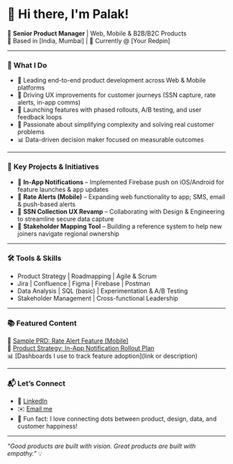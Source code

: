# 👋 Hi there, I'm Palak!

🌟 **Senior Product Manager** | Web, Mobile & B2B/B2C Products  
📍 Based in [India, Mumbai] | 💼 Currently @ [Your Redpin]

---

### 💼 What I Do

- 🔁 Leading end-to-end product development across Web & Mobile platforms  
- 📲 Driving UX improvements for customer journeys (SSN capture, rate alerts, in-app comms)  
- 🚀 Launching features with phased rollouts, A/B testing, and user feedback loops  
- 🔎 Passionate about simplifying complexity and solving real customer problems  
- 📊 Data-driven decision maker focused on measurable outcomes  

---

### 🔨 Key Projects & Initiatives

- 📢 **In-App Notifications** – Implemented Firebase push on iOS/Android for feature launches & app updates  
- 💱 **Rate Alerts (Mobile)** – Expanding web functionality to app; SMS, email & push-based alerts  
- 🔐 **SSN Collection UX Revamp** – Collaborating with Design & Engineering to streamline secure data capture  
- 👥 **Stakeholder Mapping Tool** – Building a reference system to help new joiners navigate regional ownership  

---

### 🛠️ Tools & Skills

- Product Strategy | Roadmapping | Agile & Scrum  
- Jira | Confluence | Figma | Firebase | Postman  
- Data Analysis | SQL (basic) | Experimentation & A/B Testing  
- Stakeholder Management | Cross-functional Leadership  

---

### 📚 Featured Content

📄 [Sample PRD: Rate Alert Feature (Mobile)](link-to-doc-or-pdf)  
🧭 [Product Strategy: In-App Notification Rollout Plan](link)  
📊 [Dashboards I use to track feature adoption](link or description)

---

### 📬 Let’s Connect

- 💼 [LinkedIn](https://www.linkedin.com/in/palakpatel2486/)  
- ✉️ [Email me](palak.patel2486@gmail.com)  
- 🧠 Fun fact: I love connecting dots between product, design, data, and customer happiness!  

---

_“Good products are built with vision. Great products are built with empathy.”_ 💡
